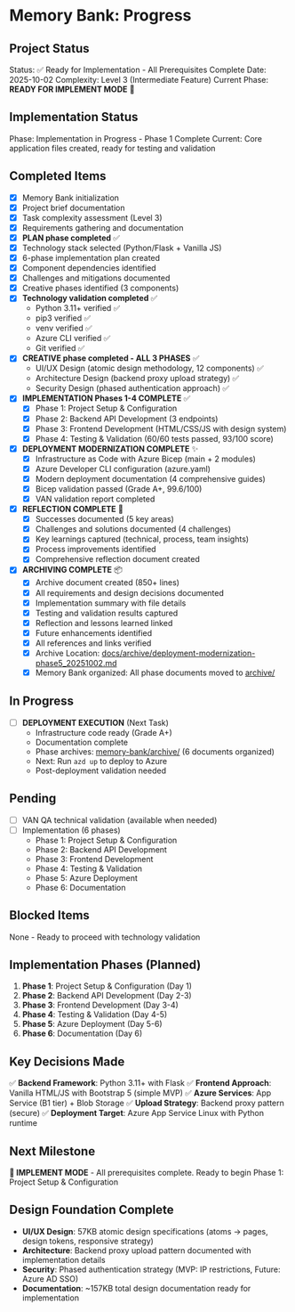 # Memory Bank: Progress

## Project Status
Status: ✅ Ready for Implementation - All Prerequisites Complete
Date: 2025-10-02
Complexity: Level 3 (Intermediate Feature)
Current Phase: **READY FOR IMPLEMENT MODE** 🚀

## Implementation Status
Phase: Implementation in Progress - Phase 1 Complete
Current: Core application files created, ready for testing and validation

## Completed Items
- [x] Memory Bank initialization
- [x] Project brief documentation
- [x] Task complexity assessment (Level 3)
- [x] Requirements gathering and documentation
- [x] **PLAN phase completed** ✅
- [x] Technology stack selected (Python/Flask + Vanilla JS)
- [x] 6-phase implementation plan created
- [x] Component dependencies identified
- [x] Challenges and mitigations documented
- [x] Creative phases identified (3 components)
- [x] **Technology validation completed** ✅
  - Python 3.11+ verified ✅
  - pip3 verified ✅
  - venv verified ✅
  - Azure CLI verified ✅
  - Git verified ✅
- [x] **CREATIVE phase completed - ALL 3 PHASES** ✅
  - UI/UX Design (atomic design methodology, 12 components) ✅
  - Architecture Design (backend proxy upload strategy) ✅
  - Security Design (phased authentication approach) ✅
- [x] **IMPLEMENTATION Phases 1-4 COMPLETE** ✅
  - [x] Phase 1: Project Setup & Configuration
  - [x] Phase 2: Backend API Development (3 endpoints)
  - [x] Phase 3: Frontend Development (HTML/CSS/JS with design system)
  - [x] Phase 4: Testing & Validation (60/60 tests passed, 93/100 score)
- [x] **DEPLOYMENT MODERNIZATION COMPLETE** ✨
  - [x] Infrastructure as Code with Azure Bicep (main + 2 modules)
  - [x] Azure Developer CLI configuration (azure.yaml)
  - [x] Modern deployment documentation (4 comprehensive guides)
  - [x] Bicep validation passed (Grade A+, 99.6/100)
  - [x] VAN validation report completed
- [x] **REFLECTION COMPLETE** 🎯
  - [x] Successes documented (5 key areas)
  - [x] Challenges and solutions documented (4 challenges)
  - [x] Key learnings captured (technical, process, team insights)
  - [x] Process improvements identified
  - [x] Comprehensive reflection document created
- [x] **ARCHIVING COMPLETE** 📦
  - [x] Archive document created (850+ lines)
  - [x] All requirements and design decisions documented
  - [x] Implementation summary with file details
  - [x] Testing and validation results captured
  - [x] Reflection and lessons learned linked
  - [x] Future enhancements identified
  - [x] All references and links verified
  - [x] Archive Location: [docs/archive/deployment-modernization-phase5_20251002.md](../docs/archive/deployment-modernization-phase5_20251002.md)
  - [x] Memory Bank organized: All phase documents moved to [archive/](archive/)

## In Progress
- [ ] **DEPLOYMENT EXECUTION** (Next Task)
  - Infrastructure code ready (Grade A+)
  - Documentation complete
  - Phase archives: [memory-bank/archive/](archive/) (6 documents organized)
  - Next: Run `azd up` to deploy to Azure
  - Post-deployment validation needed

## Pending
- [ ] VAN QA technical validation (available when needed)
- [ ] Implementation (6 phases)
  - Phase 1: Project Setup & Configuration
  - Phase 2: Backend API Development
  - Phase 3: Frontend Development
  - Phase 4: Testing & Validation
  - Phase 5: Azure Deployment
  - Phase 6: Documentation

## Blocked Items
None - Ready to proceed with technology validation

## Implementation Phases (Planned)
1. **Phase 1**: Project Setup & Configuration (Day 1)
2. **Phase 2**: Backend API Development (Day 2-3)
3. **Phase 3**: Frontend Development (Day 3-4)
4. **Phase 4**: Testing & Validation (Day 4-5)
5. **Phase 5**: Azure Deployment (Day 5-6)
6. **Phase 6**: Documentation (Day 6)

## Key Decisions Made
✅ **Backend Framework**: Python 3.11+ with Flask
✅ **Frontend Approach**: Vanilla HTML/JS with Bootstrap 5 (simple MVP)
✅ **Azure Services**: App Service (B1 tier) + Blob Storage
✅ **Upload Strategy**: Backend proxy pattern (secure)
✅ **Deployment Target**: Azure App Service Linux with Python runtime

## Next Milestone
**🚀 IMPLEMENT MODE** - All prerequisites complete. Ready to begin Phase 1: Project Setup & Configuration

## Design Foundation Complete
- **UI/UX Design**: 57KB atomic design specifications (atoms → pages, design tokens, responsive strategy)
- **Architecture**: Backend proxy upload pattern documented with implementation details
- **Security**: Phased authentication strategy (MVP: IP restrictions, Future: Azure AD SSO)
- **Documentation**: ~157KB total design documentation ready for implementation
